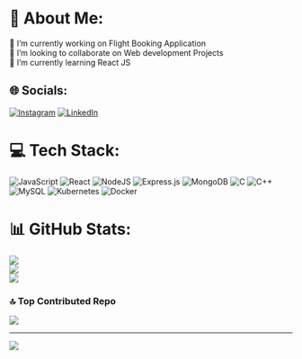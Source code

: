 # 💫 About Me:
🔭 I’m currently working on Flight Booking Application<br>👯 I’m looking to collaborate on Web development Projects<br>🌱 I’m currently learning React JS


## 🌐 Socials:
[![Instagram](https://img.shields.io/badge/Instagram-%23E4405F.svg?logo=Instagram&logoColor=white)](https://instagram.com/_abhishek_k30) [![LinkedIn](https://img.shields.io/badge/LinkedIn-%230077B5.svg?logo=linkedin&logoColor=white)](https://linkedin.com/in/abhishek-kumar-86b82b223) 

# 💻 Tech Stack:
![JavaScript](https://img.shields.io/badge/javascript-%23323330.svg?style=for-the-badge&logo=javascript&logoColor=%23F7DF1E) ![React](https://img.shields.io/badge/react-%2320232a.svg?style=for-the-badge&logo=react&logoColor=%2361DAFB) ![NodeJS](https://img.shields.io/badge/node.js-6DA55F?style=for-the-badge&logo=node.js&logoColor=white) ![Express.js](https://img.shields.io/badge/express.js-%23404d59.svg?style=for-the-badge&logo=express&logoColor=%2361DAFB) ![MongoDB](https://img.shields.io/badge/MongoDB-%234ea94b.svg?style=for-the-badge&logo=mongodb&logoColor=white) ![C](https://img.shields.io/badge/c-%2300599C.svg?style=for-the-badge&logo=c&logoColor=white) ![C++](https://img.shields.io/badge/c++-%2300599C.svg?style=for-the-badge&logo=c%2B%2B&logoColor=white) ![MySQL](https://img.shields.io/badge/mysql-%2300000f.svg?style=for-the-badge&logo=mysql&logoColor=white) ![Kubernetes](https://img.shields.io/badge/kubernetes-%23326ce5.svg?style=for-the-badge&logo=kubernetes&logoColor=white) ![Docker](https://img.shields.io/badge/docker-%230db7ed.svg?style=for-the-badge&logo=docker&logoColor=white)
# 📊 GitHub Stats:
![](https://github-readme-stats.vercel.app/api?username=Abhishek-k30&theme=blue-green&hide_border=true&include_all_commits=false&count_private=false)<br/>
![](https://github-readme-streak-stats.herokuapp.com/?user=Abhishek-k30&theme=blue-green&hide_border=true)<br/>
![](https://github-readme-stats.vercel.app/api/top-langs/?username=Abhishek-k30&theme=blue-green&hide_border=true&include_all_commits=false&count_private=false&layout=compact)

### 🔝 Top Contributed Repo
![](https://github-contributor-stats.vercel.app/api?username=Abhishek-k30&limit=5&theme=dark&combine_all_yearly_contributions=true)

---
[![](https://visitcount.itsvg.in/api?id=Abhishek-k30&icon=0&color=0)](https://visitcount.itsvg.in)

<!-- Proudly created with GPRM ( https://gprm.itsvg.in ) -->
